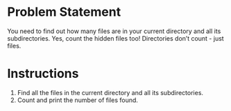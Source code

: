 # Problem Statement

You need to find out how many files are in your current directory and all its subdirectories. Yes, count the hidden files too! Directories don’t count - just files.

# Instructions

1. Find all the files in the current directory and all its subdirectories.
2. Count and print the number of files found.
